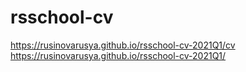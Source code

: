 # rsschool-cv
https://rusinovarusya.github.io/rsschool-cv-2021Q1/cv  
https://rusinovarusya.github.io/rsschool-cv-2021Q1/

